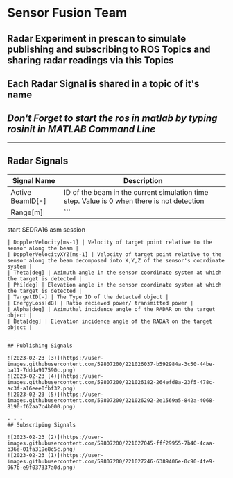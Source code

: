# Sensor Fusion Team
## Radar Experiment in prescan to simulate publishing and subscribing to ROS Topics and sharing radar readings via this Topics
## Each Radar Signal is shared in a topic of it's name 
## *Don't Forget to start the ros in matlab by typing rosinit in MATLAB Command Line*

- - -
## Radar Signals 


| Signal Name | Description |
| --- | --- |
| Active BeamID[-] | ID of the beam in the current simulation time step. Value is 0 when there is not detection |
| Range[m] | ```
start SEDRA16 asm session
``` Range at which the target object has been detected |
| DopplerVelocity[ms-1] | Velocity of target point relative to the sensor along the beam |
| DopplerVelocityXYZ[ms-1] | Velocity of target point relative to the sensor along the beam decomposed into X,Y,Z of the sensor's coordinate system |
| Theta[deg] | Azimuth angle in the sensor coordinate system at which the target is detected |
| Phi[deg] | Elevation angle in the sensor coordinate system at which the target is detected |
| TargetID[-] | The Type ID of the detected object |
| EnergyLoss[dB] | Ratio recieved power/ transmitted power |
| Alpha[deg] | Azimuthal incidence angle of the RADAR on the target object |
| Beta[deg] | Elevation incidence angle of the RADAR on the target object |

- - -
## Publishing Signals 

![2023-02-23 (3)](https://user-images.githubusercontent.com/59807200/221026037-b592984a-3c50-44be-ba11-7ddda917590c.png)
![2023-02-23 (4)](https://user-images.githubusercontent.com/59807200/221026182-264efd8a-23f5-478c-ac3f-a16eee0fbf32.png)
![2023-02-23 (5)](https://user-images.githubusercontent.com/59807200/221026292-2e1569a5-842a-4068-8190-f62aa7c4b000.png)

- - -
## Subscriping Signals 

![2023-02-23 (2)](https://user-images.githubusercontent.com/59807200/221027045-fff29955-7b40-4caa-b36e-01fa319e8c5c.png)
![2023-02-23 (1)](https://user-images.githubusercontent.com/59807200/221027246-6389406e-0c90-4fe9-967b-e9f037337a0d.png)

